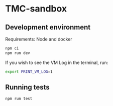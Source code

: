 # TMC-sandbox

## Development environment

Requirements: Node and docker

```bash
npm ci
npm run dev
```

If you wish to see the VM Log in the terminal, run:

```bash
export PRINT_VM_LOG=1
```

## Running tests

```bash
npm run test
```
